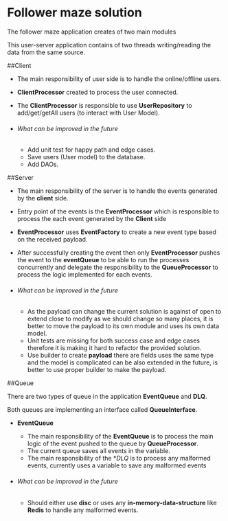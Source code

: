 # Follower maze solution
The follower maze application creates of two main modules

This user-server application contains of two threads writing/reading the data from the same source.

##Client

* The main responsibility of user side is to handle the online/offline users.
* **ClientProcessor** created to process the user connected.
* The **ClientProcessor** is responsible to use **UserRepository** to add/get/getAll users (to interact with User
    Model).
    
* ###### What can be improved in the future
    * Add unit test for happy path and edge cases.
    * Save users (User model) to the database.
    * Add DAOs.
      
##Server
* The main responsibility of the server is to handle the events generated by the **client** side.
* Entry point of the events is the **EventProcessor** which is responsible to process the each event generated
by the **Client** side
* **EventProcessor** uses **EventFactory** to create a new event type based on the received payload.
* After successfully creating the event then only **EventProcessor** pushes the event to the **eventQueue** to be able
to run the processes concurrently and delegate the responsibility to the **QueueProcessor** to process the logic 
implemented for each events.
    
* ###### What can be improved in the future
    * As the payload can change the current solution is against of open to extend close to modify as we should change
    so many places, it is better to move the payload to its own module and uses its own data model.
    * Unit tests are missing for both success case and edge cases therefore it is making it hard to refactor the 
    provided solution.
    * Use builder to create **payload** there are fields uses the same type and the model is complicated can be also
    extended in the future, is better to use proper builder to make the payload.


##Queue

There are two types of queue in the application **EventQueue** and **DLQ**. 

Both queues are implementing an interface called **QueueInterface**.

* **EventQueue**
    * The main responsibility of the **EventQueue** is to process the main logic of the event pushed to the queue by 
    **QueueProcessor**.
    * The current queue saves all events in the variable.
    * The main responsibility of the **DLQ* is to process any malformed events, currently uses a variable to save any 
    malformed events
    
* ###### What can be improved in the future
    * Should either use **disc** or uses any **in-memory-data-structure** like **Redis** to handle any malformed events.

